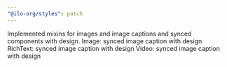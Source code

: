 ```yaml
---
"@ilo-org/styles": patch
---
```


Implemented mixins for images and image captions and synced components with design.
Image: synced image caption with design
RichText: synced image caption with design
Video: synced image caption with design
